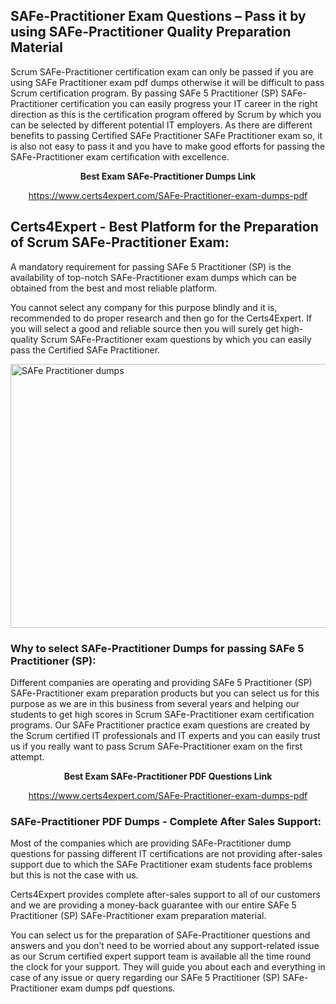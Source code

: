 <h2><strong>SAFe-Practitioner Exam Questions &ndash; Pass it by using SAFe-Practitioner Quality Preparation Material</strong></h2>
<p>Scrum SAFe-Practitioner certification exam can only be passed if you are using SAFe Practitioner exam pdf dumps otherwise it will be difficult to pass Scrum certification program. By passing SAFe 5 Practitioner (SP) SAFe-Practitioner certification you can easily progress your IT career in the right direction as this is the certification program offered by Scrum by which you can be selected by different potential IT employers. As there are different benefits to passing Certified SAFe Practitioner SAFe Practitioner exam so, it is also not easy to pass it and you have to make good efforts for passing the SAFe-Practitioner exam certification with excellence.</p>
<p style="text-align: center;"><strong>Best Exam SAFe-Practitioner Dumps Link</strong></p>
<p style="text-align: center;"><a href="exam%20link">https://www.certs4expert.com/SAFe-Practitioner-exam-dumps-pdf</a></p>
<h2><strong>Certs4Expert - Best Platform for the Preparation of Scrum SAFe-Practitioner Exam:&nbsp; </strong></h2>
<p>A mandatory requirement for passing SAFe 5 Practitioner (SP) is the availability of top-notch SAFe-Practitioner exam dumps which can be obtained from the best and most reliable platform.</p>
<p>You cannot select any company for this purpose blindly and it is, recommended to do proper research and then go for the Certs4Expert. If you will select a good and reliable source then you will surely get high-quality Scrum SAFe-Practitioner exam questions by which you can easily pass the Certified SAFe Practitioner.</p>
<p><img style="display: block; margin-left: auto; margin-right: auto;" src="https://i.imgur.com/cCy1yN2.png" alt="SAFe Practitioner dumps" width="750" height="422" /></p>
<h3><strong>Why to select SAFe-Practitioner Dumps for passing SAFe 5 Practitioner (SP):</strong></h3>
<p>Different companies are operating and providing SAFe 5 Practitioner (SP) SAFe-Practitioner exam preparation products but you can select us for this purpose as we are in this business from several years and helping our students to get high scores in Scrum SAFe-Practitioner exam certification programs. Our SAFe Practitioner practice exam questions are created by the Scrum certified IT professionals and IT experts and you can easily trust us if you really want to pass Scrum SAFe-Practitioner exam on the first attempt.</p>
<p style="text-align: center;"><strong>Best Exam SAFe-Practitioner PDF Questions Link</strong></p>
<p style="text-align: center;"><a href="exam%20link">https://www.certs4expert.com/SAFe-Practitioner-exam-dumps-pdf</a></p>
<h3><strong>SAFe-Practitioner PDF Dumps - Complete After Sales Support:</strong></h3>
<p>Most of the companies which are providing SAFe-Practitioner dump questions for passing different IT certifications are not providing after-sales support due to which the SAFe Practitioner exam students face problems but this is not the case with us.</p>
<p>Certs4Expert provides complete after-sales support to all of our customers and we are providing a money-back guarantee with our entire SAFe 5 Practitioner (SP) SAFe-Practitioner exam preparation material.</p>
<p>You can select us for the preparation of SAFe-Practitioner questions and answers and you don&rsquo;t need to be worried about any support-related issue as our Scrum certified expert support team is available all the time round the clock for your support. They will guide you about each and everything in case of any issue or query regarding our SAFe 5 Practitioner (SP) SAFe-Practitioner exam dumps pdf questions.</p>
